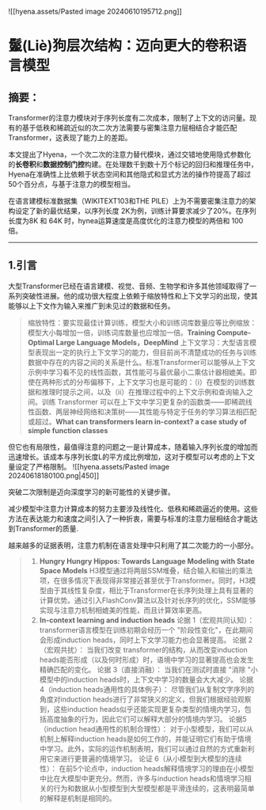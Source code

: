 ![[hyena.assets/Pasted image 20240610195712.png]]
# 鬣(Liè)狗层次结构：迈向更大的卷积语言模型

## 摘要：
Transformer的注意力模块对于序列长度有二次成本，限制了上下文的访问量。现有的基于低秩和稀疏近似的次二次方法需要与密集注意力层相结合才能匹配 Transformer，这表现了能力上的差距。

本文提出了Hyena，一个次二次的注意力替代模块，通过交错地使用隐式参数化的**长卷积**和**数据控制门控**构建。在处理数千到数十万个标记的回归和推理任务中，Hyena在准确性上比依赖于状态空间和其他隐式和显式方法的操作符提高了超过50个百分点，与基于注意力的模型相当。

在语言建模标准数据集（WIKITEXT103和THE PILE）上为不需要密集注意力的架构设定了新的最优结果，以序列长度 2K为例，训练计算要求减少了20%。在序列长度为8K 和 64K 时，hynea运算速度是高度优化的注意力模型的两倍和 100 倍。

---

## 1.引言
大型Transformer已经在语言建模、视觉、音频、生物学和许多其他领域取得了一系列突破性进展。他的成功很大程度上依赖于缩放特性和上下文学习的出现，使其能够以上下文作为输入来推广到未见过的数据和任务。

> 缩放特性：要实现最佳计算训练，模型大小和训练词库数量应等比例缩放：模型大小每增加一倍，训练词库数量也应增加一倍。**Training Compute-Optimal Large Language Models，DeepMind**
> 上下文学习：大型语言模型表现出一定的执行上下文学习的能力，但目前尚不清楚成功的任务与训练数据中存在的内容之间的关系是什么。标准Transformer可以能够从上下文示例中学习看不见的线性函数，其性能可与最优最小二乘估计器相媲美。即使在两种形式的分布偏移下，上下文学习也是可能的：（i）在模型的训练数据和推理时提示之间，以及（ii）在推理过程中的上下文示例和查询输入之间。训练 Transformer 可以在上下文中学习更复杂的函数类——即稀疏线性函数、两层神经网络和决策树——其性能与特定于任务的学习算法相匹配或超过。**What can transformers learn in-context? a case study of simple function classes**

但它也有局限性，最值得注意的问题之一是计算成本，随着输入序列长度的增加而迅速增长。该成本与序列长度L的平方成比例增加，这对于模型可以考虑的上下文量设定了严格限制。
![[hyena.assets/Pasted image 20240618180100.png|450]]

突破二次限制是迈向深度学习的新可能性的关键步骤。

减少模型中注意力计算成本的努力主要涉及线性化、低秩和稀疏逼近的使用。这些方法在表达能力和速度之间引入了一种折衷，需要与标准的注意力层相结合才能达到Transformer的质量.

越来越多的证据表明，注意力机制在语言处理中只利用了其二次能力的一小部分。

>1. **Hungry Hungry Hippos: Towards Language Modeling with State Space Models**
>H3模型通过将两层SSM堆叠，结合输入和输出的乘法项，在很多情况下表现得非常接近甚至优于Transformer。同时，H3模型由于其线性复杂度，相比于Transformer在长序列处理上具有显著的计算优势。通过引入FlashConv算法以及针对长序列的优化，SSM能够实现与注意力机制相媲美的性能，而且计算效率更高。
>2. **In-context learning and induction heads**
>论据 1（宏观共同认知）： transformer语言模型在训练初期会经历一个 "阶段性变化"，在此期间会形成induction heads，同时上下文学习能力也会显著提高。
>论据 2（宏观共扰）： 当我们改变 transformer的结构，从而改变induction heads能否形成（以及何时形成）时，语境中学习的显著提高也会发生精确匹配的变化。
>论据 3（直接消融）：  当我们在测试时直接 "消除 "小模型中的induction heads时，上下文中学习的数量会大大减少。
>论据 4（induction heads通用性的具体例子）： 尽管我们从复制文字序列的角度对induction heads进行了非常狭义的定义，但我们根据经验观察到，这些induction heads似乎还能实现更复杂类型的情境内学习，包括高度抽象的行为，因此它们可以解释大部分的情境内学习。
>论据5（induction head通用性的机制合理性）： 对于小型模型，我们可以从机制上解释induction heads是如何工作的，并能证明它们有助于情境中学习。此外，实际的运作机制表明，我们可以通过自然的方式重新利用它来进行更普遍的情境学习。
>论证 6（从小模型到大模型的连续性）： 在前5个论点中，induction heads解释情境学习的理由在小模型中比在大模型中更充分。然而，许多与induction heads和情境学习相关的行为和数据从小型模型到大型模型都是平滑连续的，这表明最简单的解释是机制是相同的。